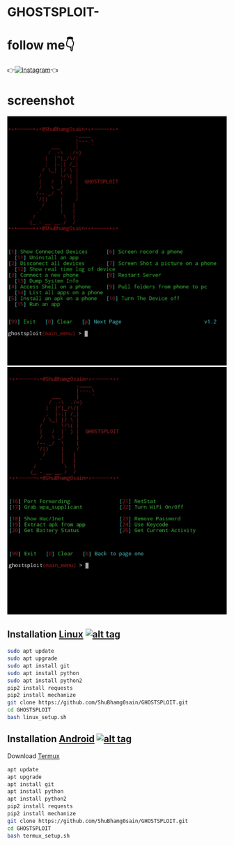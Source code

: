 # GHOSTSPLOIT-

# follow me👇
👉[![Instagram](https://img.shields.io/badge/INSTAGRAM-FOLLOW-red?style=for-the-badge&logo=instagram)](https://www.instagram.com/shubham_g0sain)👈

# screenshot
![ ](https://raw.githubusercontent.com/ShuBhamg0sain/GHOSTSPLOIT/main/SS/IMG_20210525_100554.jpg)
![ ](https://raw.githubusercontent.com/ShuBhamg0sain/GHOSTSPLOIT/main/SS/IMG_20210525_100503.jpg)

## Installation [Linux](https://wikipedia.org/wiki/Linux) [![alt tag](http://icons.iconarchive.com/icons/dakirby309/simply-styled/32/OS-Linux-icon.png)](https://fr.wikipedia.org/wiki/Linux)
```bash
sudo apt update
sudo apt upgrade
sudo apt install git
sudo apt install python
sudo apt install python2
pip2 install requests
pip2 install mechanize
git clone https://github.com/ShuBhamg0sain/GHOSTSPLOIT.git
cd GHOSTSPLOIT
bash linux_setup.sh
```


## Installation [Android](https://wikipedia.org/wiki/Android) [![alt tag](https://cdn1.iconfinder.com/data/icons/logotypes/32/android-32.png)](https://fr.wikipedia.org/wiki/Android)

Download [Termux](https://play.google.com/store/apps/details?id=com.termux)

```bash
apt update
apt upgrade
apt install git
apt install python
apt install python2
pip2 install requests
pip2 install mechanize
git clone https://github.com/ShuBhamg0sain/GHOSTSPLOIT.git
cd GHOSTSPLOIT
bash termux_setup.sh
```
